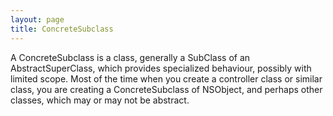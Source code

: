 ```yaml
---
layout: page
title: ConcreteSubclass
---
```




A ConcreteSubclass is a class, generally a SubClass of an AbstractSuperClass, which provides specialized behaviour, possibly with limited scope. Most of the time when you create a controller class or similar class, you are creating a ConcreteSubclass of NSObject, and perhaps other classes, which may or may not be abstract.

